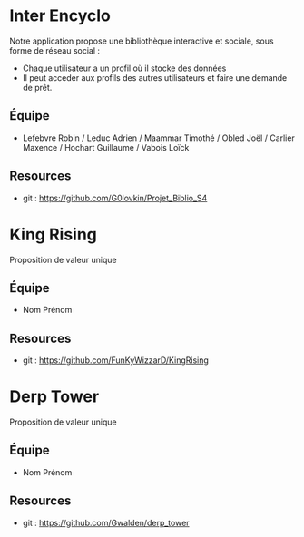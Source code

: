 # Inter Encyclo

Notre application propose une bibliothèque interactive et sociale, sous forme de réseau social : 
  - Chaque utilisateur a un profil où il stocke des données
  - Il peut acceder aux profils des autres utilisateurs et faire une demande de prêt.

## Équipe

* Lefebvre Robin / Leduc Adrien / Maammar Timothé / Obled Joël / Carlier Maxence / Hochart Guillaume / Vabois Loïck

## Resources

* git : https://github.com/G0lovkin/Projet_Biblio_S4


# King Rising 

Proposition de valeur unique

## Équipe

* Nom Prénom

## Resources

* git : https://github.com/FunKyWizzarD/KingRising

# Derp Tower

Proposition de valeur unique

## Équipe

* Nom Prénom

## Resources

* git : https://github.com/Gwalden/derp_tower


